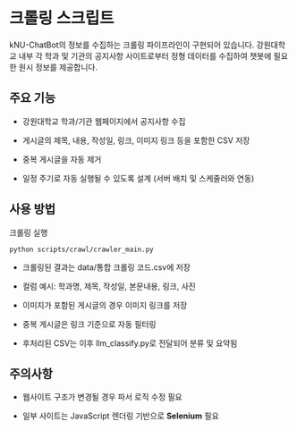 # 크롤링 스크립트
kNU-ChatBot의 정보를 수집하는 크롤링 파이프라인이 구현되어 있습니다. 강원대학교 내부 각 학과 및 기관의 공지사항 사이트로부터 정형 데이터를 수집하여 챗봇에 필요한 원시 정보를 제공합니다.

## 주요 기능
- 강원대학교 학과/기관 웹페이지에서 공지사항 수집

- 게시글의 제목, 내용, 작성일, 링크, 이미지 링크 등을 포함한 CSV 저장

- 중복 게시글을 자동 제거

- 일정 주기로 자동 실행될 수 있도록 설계 (서버 배치 및 스케줄러와 연동)

## 사용 방법
크롤링 실행
```
python scripts/crawl/crawler_main.py
```
- 크롤링된 결과는 data/통합 크롤링 코드.csv에 저장

- 컬럼 예시: 학과명, 제목, 작성일, 본문내용, 링크, 사진

- 이미지가 포함된 게시글의 경우 이미지 링크를 저장

- 중복 게시글은 링크 기준으로 자동 필터링

- 후처리된 CSV는 이후 llm_classify.py로 전달되어 분류 및 요약됨

## 주의사항
- 웹사이트 구조가 변경될 경우 파서 로직 수정 필요

- 일부 사이트는 JavaScript 렌더링 기반으로 <strong>Selenium</strong> 필요